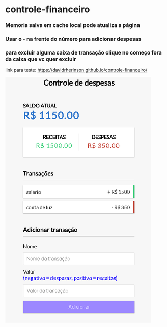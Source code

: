 # controle-financeiro

<h3>Memoria salva em cache local pode atualiza a página </h3>

<h3>Usar o - na frente do número para adicionar despesas </h3>

<h3> para excluir alguma caixa de transação clique no começo fora da caixa que vc quer excluir </h3>

link para teste: https://davidrherinson.github.io/controle-financeiro/

<img src="print-img1.png">
